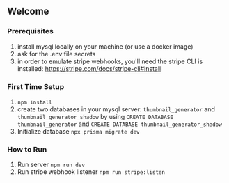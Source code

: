 ## Welcome

### Prerequisites

1. install mysql locally on your machine (or use a docker image)
2. ask for the .env file secrets
3. in order to emulate stripe webhooks, you'll need the stripe CLI is installed: https://stripe.com/docs/stripe-cli#install

### First Time Setup

1. `npm install`
2. create two databases in your mysql server: `thumbnail_generator` and `thumbnail_generator_shadow` by using `CREATE DATABASE thumbnail_generator` and `CREATE DATABASE thumbnail_generator_shadow`
3. Initialize database `npx prisma migrate dev`

### How to Run

1. Run server `npm run dev` 
2. Run stripe webhook listener `npm run stripe:listen`
